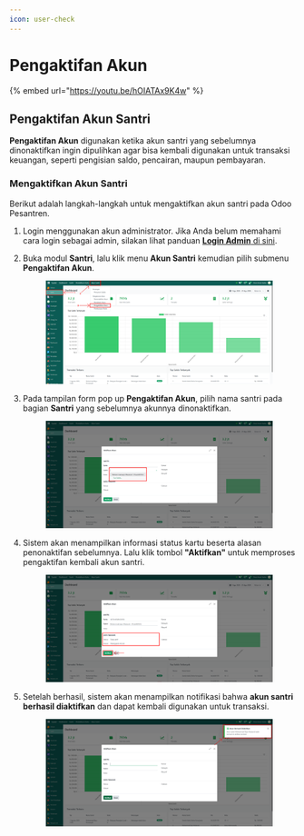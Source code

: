 ```yaml
---
icon: user-check
---
```


# Pengaktifan Akun

{% embed url="https://youtu.be/hOIATAx9K4w" %}

## Pengaktifan Akun Santri

**Pengaktifan Akun** digunakan ketika akun santri yang sebelumnya dinonaktifkan ingin dipulihkan agar bisa kembali digunakan untuk transaksi keuangan, seperti pengisian saldo, pencairan, maupun pembayaran.

### Mengaktifkan Akun Santri

Berikut adalah langkah-langkah untuk mengaktifkan akun santri pada Odoo Pesantren.

1. Login menggunakan akun administrator. Jika Anda belum memahami cara login sebagai admin, silakan lihat panduan [**Login Admin** di sini](../../../panduan-login/login-admin.md).
2.  Buka modul **Santri**, lalu klik menu **Akun Santri** kemudian pilih submenu **Pengaktifan Akun**.

    <figure><img src="../../../.gitbook/assets/images-333.png" alt=""><figcaption></figcaption></figure>


3.  Pada tampilan form pop up **Pengaktifan Akun**, pilih nama santri pada bagian **Santri** yang sebelumnya akunnya dinonaktifkan.

    <figure><img src="../../../.gitbook/assets/images-334.png" alt=""><figcaption></figcaption></figure>


4.  Sistem akan menampilkan informasi status kartu beserta alasan penonaktifan sebelumnya. Lalu klik tombol **"Aktifkan"** untuk memproses pengaktifan kembali akun santri.

    <figure><img src="../../../.gitbook/assets/images-335.png" alt=""><figcaption></figcaption></figure>


5.  Setelah berhasil, sistem akan menampilkan notifikasi bahwa **akun santri berhasil diaktifkan** dan dapat kembali digunakan untuk transaksi.

    <figure><img src="../../../.gitbook/assets/images-336.png" alt=""><figcaption></figcaption></figure>
